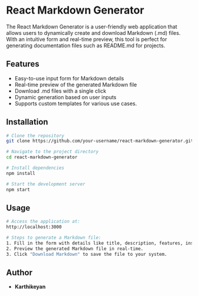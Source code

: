 
# React Markdown Generator

The React Markdown Generator is a user-friendly web application that allows users to 
dynamically create and download Markdown (.md) files. With an intuitive form and 
real-time preview, this tool is perfect for generating documentation files such as 
README.md for projects.

## Features

- Easy-to-use input form for Markdown details
- Real-time preview of the generated Markdown file
- Download .md files with a single click
- Dynamic generation based on user inputs
- Supports custom templates for various use cases.

## Installation

```bash
# Clone the repository
git clone https://github.com/your-username/react-markdown-generator.git

# Navigate to the project directory
cd react-markdown-generator

# Install dependencies
npm install

# Start the development server
npm start
```

## Usage

```bash
# Access the application at:
http://localhost:3000

# Steps to generate a Markdown file:
1. Fill in the form with details like title, description, features, installation steps, etc.
2. Preview the generated Markdown file in real-time.
3. Click "Download Markdown" to save the file to your system.
```

## Author

- **Karthikeyan**
